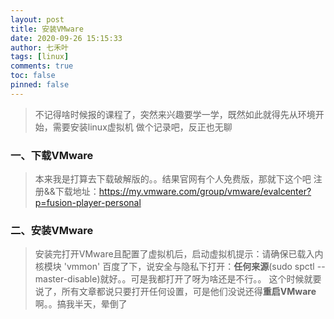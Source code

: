 ```yaml
---
layout: post
title: 安装VMware
date: 2020-09-26 15:15:33
author: 七禾叶
tags: [linux]
comments: true
toc: false
pinned: false
---
```


> 不记得啥时候报的课程了，突然来兴趣要学一学，既然如此就得先从环境开始，需要安装linux虚拟机
> 做个记录吧，反正也无聊

### 一、下载VMware
> 本来我是打算去下载破解版的。。结果官网有个人免费版，那就下这个吧
> 注册&&下载地址：https://my.vmware.com/group/vmware/evalcenter?p=fusion-player-personal
> 
### 二、安装VMware
> 安装完打开VMware且配置了虚拟机后，启动虚拟机提示：请确保已载入内核模块 'vmmon'
> 百度了下，说安全与隐私下打开：**任何来源**(sudo spctl --master-disable)就好。。可是我都打开了呀为啥还是不行。。
> 这个时候就要说了，所有文章都说只要打开任何设置，可是他们没说还得**重启VMware**啊。。搞我半天，晕倒了
